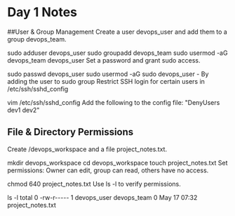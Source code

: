 # Day 1 Notes
##User & Group Management
Create a user devops_user and add them to a group devops_team.

sudo adduser devops_user
sudo groupadd devops_team
sudo usermod -aG devops_team devops_user
Set a password and grant sudo access.

sudo passwd devops_user
sudo usermod -aG sudo devops_user        - By adding the user to sudo group
Restrict SSH login for certain users in /etc/ssh/sshd_config

vim /etc/ssh/sshd_config
Add the following to the config file: 
"DenyUsers dev1 dev2"



## File & Directory Permissions
Create /devops_workspace and a file project_notes.txt.

mkdir devops_workspace
cd devops_workspace
touch project_notes.txt
Set permissions: Owner can edit, group can read, others have no access.

chmod 640 project_notes.txt
Use ls -l to verify permissions.

ls -l
total 0
-rw-r----- 1 devops_user devops_team 0 May 17 07:32 project_notes.txt